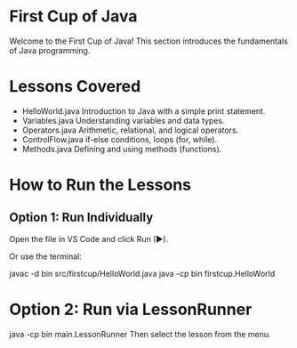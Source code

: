 # First Cup of Java

Welcome to the First Cup of Java!
This section introduces the fundamentals of Java programming.

# Lessons Covered

- HelloWorld.java Introduction to Java with a simple print statement.
- Variables.java Understanding variables and data types.
- Operators.java Arithmetic, relational, and logical operators.
- ControlFlow.java if-else conditions, loops (for, while).
- Methods.java Defining and using methods (functions).

# How to Run the Lessons

## Option 1: Run Individually

Open the file in VS Code and click Run (▶).

Or use the terminal:

javac -d bin src/firstcup/HelloWorld.java
java -cp bin firstcup.HelloWorld

# Option 2: Run via LessonRunner

java -cp bin main.LessonRunner
Then select the lesson from the menu.

